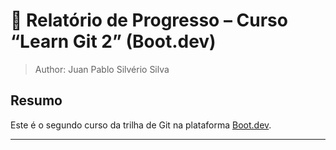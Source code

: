 # 📘 Relatório de Progresso – Curso “Learn Git 2” (Boot.dev)
> Author: Juan Pablo Silvério Silva
## Resumo

Este é o segundo curso da trilha de Git na plataforma [Boot.dev](https://boot.dev).

---




